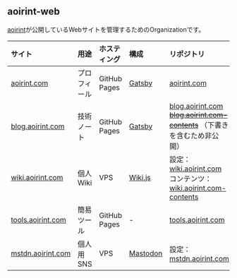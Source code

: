 ## aoirint-web

[aoirint](https://github.com/aoirint)が公開しているWebサイトを管理するためのOrganizationです。

|サイト|用途|ホスティング|構成|リポジトリ|
|:--|:--|:--|:--|:--|
|[aoirint.com](https://aoirint.com)|プロフィール|GitHub Pages|[Gatsby](https://www.gatsbyjs.com)|[aoirint.com](https://github.com/aoirint-web/aoirint.com)|
|[blog.aoirint.com](https://blog.aoirint.com)|技術ノート|GitHub Pages|[Gatsby](https://www.gatsbyjs.com)|[blog.aoirint.com](https://github.com/aoirint-web/blog.aoirint.com)<br>~~[blog.aoirint.com-contents](https://github.com/aoirint-web/blog.aoirint.com-contents)~~ （下書きを含むため非公開）|
|[wiki.aoirint.com](https://wiki.aoirint.com)|個人Wiki|VPS|[Wiki.js](https://js.wiki)|設定：[wiki.aoirint.com](https://github.com/aoirint-web/wiki.aoirint.com)<br>コンテンツ：[wiki.aoirint.com-contents](https://github.com/aoirint-web/wiki.aoirint.com-contents)|
|[tools.aoirint.com](https://tools.aoirint.com)|簡易ツール|GitHub Pages|-|[tools.aoirint.com](https://github.com/aoirint-web/tools.aoirint.com)|
|[mstdn.aoirint.com](https://mstdn.aoirint.com)|個人用SNS|VPS|[Mastodon](https://joinmastodon.org/)|設定：[mstdn.aoirint.com](https://github.com/aoirint-web/mstdn.aoirint.com)|


<!--

**Here are some ideas to get you started:**

🙋‍♀️ A short introduction - what is your organization all about?
🌈 Contribution guidelines - how can the community get involved?
👩‍💻 Useful resources - where can the community find your docs? Is there anything else the community should know?
🍿 Fun facts - what does your team eat for breakfast?
🧙 Remember, you can do mighty things with the power of [Markdown](https://docs.github.com/github/writing-on-github/getting-started-with-writing-and-formatting-on-github/basic-writing-and-formatting-syntax)
-->
